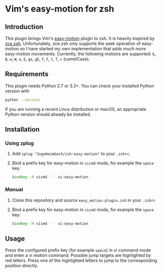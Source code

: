 # Vim's easy-motion for zsh

## Introduction

This plugin brings Vim's [easy-motion](https://github.com/easymotion/vim-easymotion) plugin to zsh. It is heavily
inspired by [zce.zsh](https://github.com/hchbaw/zce.zsh). Unfortunately, zce.zsh only supports the seek operation of
easy-motion so I have started my own implementation that adds much more easy-motion movements. Currently, the following
motions are supported: `b`, `B`, `w`, `W`, `e`, `E`, `ge`, `gE`, `f`, `F`, `t`, `T`, `c` (camelCase).


## Requirements

This plugin needs Python 2.7 or 3.3+. You can check your installed Python version with

```bash
python --version
```

If you are running a recent Linux distribution or macOS, an appropriate Python version should already be installed.


## Installation

### Using zplug

1.  Add `zplug "IngoHeimbach/zsh-easy-motion"` to your `.zshrc`.

2.  Bind a prefix key for easy-motion in `vicmd` mode, for example the `space` key:

    ```zsh
    bindkey -M vicmd ' ' vi-easy-motion
    ```

### Manual

1.  Clone this repository and source `easy_motion.plugin.zsh` in your `.zshrc`

2.  Bind a prefix key for easy-motion in `vicmd` mode, for example the `space` key:

    ```zsh
    bindkey -M vicmd ' ' vi-easy-motion
    ```


## Usage

Press the configured prefix key (for example `space`) in vi command mode and enter a vi motion command. Possible jump
targets are highlighted by red letters. Press one of the highlighted letters to jump to the corresponding position
directly.
